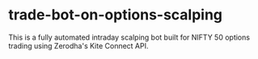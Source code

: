 # trade-bot-on-options-scalping
This is a fully automated intraday scalping bot built for NIFTY 50 options trading using Zerodha's Kite Connect API.
